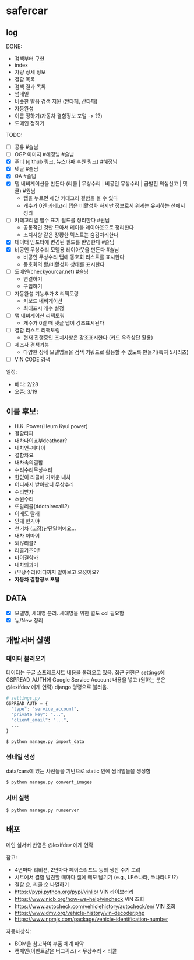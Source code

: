 # safercar

## log

DONE:

- 검색부터 구현
- index
- 차량 상세 정보
- 결함 목록
- 검색 결과 목록
- 썸네일
- 비슷한 발음 검색 지원 (싼타페, 산타패)
- 자동완성
- 이름 정하기(자동차 결함정보 포털 -> ??)
- 도메인 정하기

TODO:

-[ ] 공유 #슬님
-[ ] OGP 이미지 #혜정님 #슬님
-[x] 푸터 (github 링크, 뉴스타파 후원 링크) #혜정님
-[x] 댓글 #슬님
-[x] GA #슬님
-[x] 탭 네비게이션을 만든다 (리콜 | 무상수리 | 비공인 무상수리 | 급발진 의심신고 | 댓글) #원님
  - 탭을 누르면 해당 카테고리 결함을 볼 수 있다
  - 개수가 0인 카테고리 탭은 비활성화 하지만 정보로서 위계는 유지하는 선에서 정리
-[ ] 카테고리별 필수 표기 필드를 정리한다 #원님
  - 공통적인 것만 모아서 테이블 레이아웃으로 정리한다
  - 조치사항 같은 장황한 텍스트는 숨김처리한다
-[x] 데이터 임포터에 변경된 필드를 반영한다 #슬님
-[x] 비공인 무상수리 모델용 레이아웃을 만든다 #슬님
  - 비공인 무상수리 탭에 동호회 리스트를 표시한다
  - 동호회의 활/비활성화 상태를 표시한다
-[ ] 도메인(checkyourcar.net) #슬님
  - 연결하기
  - 구입하기
-[ ] 자동완성 기능추가 & 리팩토링
  - 키보드 네비게이션
  - 최대표시 개수 설정
-[ ] 탭 네비게이션 리팩토링
  - 개수가 0일 때 댓글 탭이 강조표시된다
-[ ] 결함 리스트 리팩토링
  - 현재 진행중인 조치사항은 강조표시한다 (카드 우측상단 활용)
-[ ] 제조사 검색기능
  - 다양한 상세 모델명들을 검색 키워드로 활용할 수 있도록 만들기(특히 5시리즈)
-[ ] VIN CODE 검색

일정:

- 베타: 2/28
- 오픈: 3/19


## 이름 후보:

- H.K. Power(Heum Kyul power)
- 결함타파
- 내차다이죠부deathcar?
- 내차언-제다이
- 결함차요
- 내차속의결함
- 수리수리무상수리
- 한없이 리콜에 가까운 내차
- 어디까지 받아봤니 무상수리
- 수리받자
- 소원수리
- 또탈리콜(ddotalrecall.?)
- 이래도 탈래
- 안돼 현기야
- 현기차 (고장)난단말이에요...
- 내차 이따이
- 외않리콜?
- 리콜가즈아!
- 마이결함카
- 내차의과거
- (무상수리)어디까지 알아보고 오셨어요?
- **자동차 결함정보 포털**

## DATA

- [x] 모델명, 세대명 분리. 세대명을 위한 별도 col 필요함
- [x] 뉴/New 정리

## 개발서버 실행

### 데이터 불러오기

데이터는 구글 스프레드시트 내용을 불러오고 있음.
접근 권한은 settings에 GSPREAD_AUTH에 Google Service Account 내용을 넣고 (원하는 분은 @lexifdev 에게 연락) django 명령으로 불러옴.

```python
# settings.py
GSPREAD_AUTH = {
  "type": "service_account",
  "private_key": "...",
  "client_email": "...",
  ...
}
```

```
$ python manage.py import_data
```

### 썸네일 생성

data/cars에 있는 사진들을 기반으로 static 안에 썸네일들을 생성함

```
$ python manage.py convert_images
```

### 서버 실행

```
$ python manage.py runserver
```

## 배포
메인 실서버 반영은 @lexifdev 에게 연락


참고:

- 4년마다 리비젼, 2년마다 페이스리프트 등의 생산 주기 고려
- 시트에서 결함 발견할 때마다 셀에 메모 남기기 (e.g., LF쏘나타, 쏘나타LF !?)
- 결함 순, 리콜 순 나열하기
- https://pypi.python.org/pypi/vinlib/ VIN 라이브러리
- https://www.nicb.org/how-we-help/vincheck VIN 조회
- https://www.autocheck.com/vehiclehistory/autocheck/en/ VIN 조회
- https://www.dmv.org/vehicle-history/vin-decoder.php
- https://www.npmjs.com/package/vehicle-identification-number

자동차상식:

- BOM을 참고하여 부품 체계 파악
- 캠페인(이벤트같은 버그픽스) < 무상수리 < 리콜
